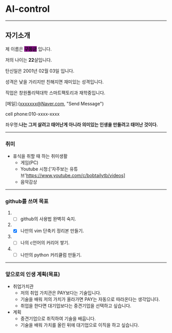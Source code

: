 # AI-control
- - -
## 자기소개

제 이름은 <span style="background-color:purple">**구동균**</span> 입니다.

저의 나이는 **22**살입니다.

탄신일은 2001년 02월 03일 입니다.

성격은 낯을 가리지만 친해지면 재미있는 성격입니다.

직업은 창원폴리텍대학 스마트팩토리과 재학중입니다.

[메일]:(xxxxxxx@Naver.com, "Send Message")

cell phone:010-xxxx-xxxx

좌우명:**나는 그저 살려고 태어난게 아니라 의미있는 인생을 만들려고 태어난 것이다.**

 
- - -

### 취미
+ 휴식을 취할 때 하는 취미생활 
  + 게임(PC)
  + Youtube 시청:['자주보는 유튜브'https://www.youtube.com/c/bobtailytb/videos] 
  + 음악감상
- - -

### github를 쓰며 목표

1. - [ ] github의 사용법 완벽히 숙지.

2. - [X] 나만의 vim 단축키 정리본 만들기.

3. - [ ] 나의 c언어의 커리어 쌓기.

4. - [ ] 나만의 python 커리큘럼 만들기.

- - -
### 앞으로의 인생 계획(목표)
+ 취업가치관
  + 저의 취업 가치관은 PAY보다는 기술입니다.
  + 기술을 배워 저의 가치가 올라가면 PAY는 자동으로 따라온다는 생각입니다.
  + 취업을 한다면 대기업보다는 중견기업을 선택하고 싶습니다.
+ 계획
  + 중견기업으로 취직하여 기술을 배웁니다.
  + 기술을 배워 가치를 올린 뒤에 대기업으로 이직을 하고 싶습니다.



